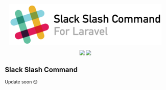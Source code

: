 <p align="center">
    <img src="https://raw.githubusercontent.com/pingcheng/slack-slash-command/gh-pages/images/logo.png" width=478>
</p>
<p align="center">
    <img src="https://poser.pugx.org/pingcheng/slack-slash-command/v/stable">
    <img src="https://poser.pugx.org/pingcheng/slack-slash-command/license">
</p>

## Slack Slash Command

Update soon :smirk: